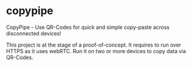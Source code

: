 # copypipe
CopyPipe - Use QR-Codes for quick and simple copy-paste across disconnected devices!

This project is at the stage of a proof-of-concept. It requires to run over HTTPS as it uses webRTC. Run it on two or more devices to 
copy data via QR-Codes.
